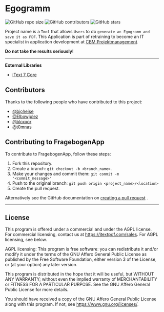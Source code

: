# Egogramm

![GitHub repo size](https://img.shields.io/github/repo-size/bjoheise/FragebogenApp)
![GitHub contributors](https://img.shields.io/github/contributors/bjoheise/FragebogenApp)
![GitHub stars](https://img.shields.io/github/stars/bjoheise/FragebogenApp?style=social)

Project name is a `Tool` that allows `Users` to do `generate an Egogramm and save it as PDF`. This Application is part
of retraining to become an IT specialist in application development
at [CBM Projektmanagement](https://cbm-projektmanagement.de/).

**Do not take the results seriously!**

---

**External Libraries**

- [iText 7 Core](https://github.com/itext)

## Contributors

Thanks to the following people who have contributed to this project:

* [@bjoheise](https://github.com/bjoheise)
* [@Elbowjulez](https://github.com/Elbowjulez)
* [@bloxxor](https://github.com/bloxxor)
* [@t0mnas](https://github.com/t0mnas)

## Contributing to FragebogenApp

To contribute to FragebogenApp, follow these steps:

1. Fork this repository.
2. Create a branch: `git checkout -b <branch_name>`.
3. Make your changes and commit them: `git commit -m '<commit_message>'`
4. Push to the original branch: `git push origin <project_name>/<location>`
5. Create the pull request.

Alternatively see the GitHub documentation
on [creating a pull request](https://help.github.com/en/github/collaborating-with-issues-and-pull-requests/creating-a-pull-request)
.

---

## License

This program is offered under a commercial and under the AGPL license.
For commercial licensing, contact us at https://itextpdf.com/sales. For AGPL licensing, see below.

AGPL licensing:
This program is free software: you can redistribute it and/or modify
it under the terms of the GNU Affero General Public License as published by
the Free Software Foundation, either version 3 of the License, or
(at your option) any later version.

This program is distributed in the hope that it will be useful,
but WITHOUT ANY WARRANTY; without even the implied warranty of
MERCHANTABILITY or FITNESS FOR A PARTICULAR PURPOSE. See the
GNU Affero General Public License for more details.

You should have received a copy of the GNU Affero General Public License
along with this program. If not, see <https://www.gnu.org/licenses/>.
